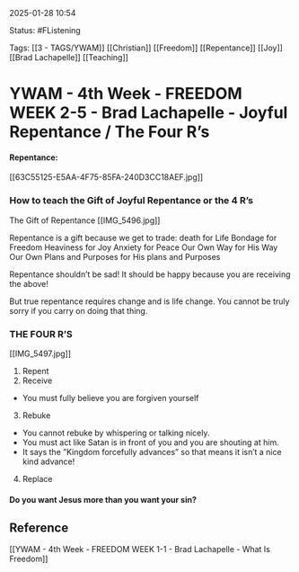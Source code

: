 2025-01-28 10:54

Status: #FListening 

Tags: [[3 - TAGS/YWAM]] [[Christian]] [[Freedom]] [[Repentance]] [[Joy]] [[Brad Lachapelle]] [[Teaching]]

# YWAM - 4th Week - FREEDOM WEEK 2-5 - Brad Lachapelle - Joyful  Repentance / The Four R’s

#### Repentance:
[[63C55125-E5AA-4F75-85FA-240D3CC18AEF.jpg]]

### How to teach the Gift of Joyful Repentance or the 4 R’s
The Gift of Repentance
[[IMG_5496.jpg]] 

Repentance is a gift because we get to trade:
death for Life
Bondage for Freedom
Heaviness for Joy
Anxiety for Peace
Our Own Way for His Way
Our Own Plans and Purposes for His plans and Purposes

Repentance shouldn’t be sad!
It should be happy because you are receiving the above!

But true repentance requires change and is life change.
You cannot be truly sorry if you carry on doing that thing.

### THE FOUR R’S
[[IMG_5497.jpg]]
1. Repent
2. Receive
- You must fully believe you are forgiven yourself
3. Rebuke
- You cannot rebuke by whispering or talking nicely.
- You must act like Satan is in front of you and you are shouting at him.
- It says the ”Kingdom forcefully advances” so that means it isn’t a nice kind advance!
4. Replace

#### Do you want Jesus more than you want your sin?



## Reference

[[YWAM - 4th Week - FREEDOM WEEK 1-1 - Brad Lachapelle - What Is Freedom]]